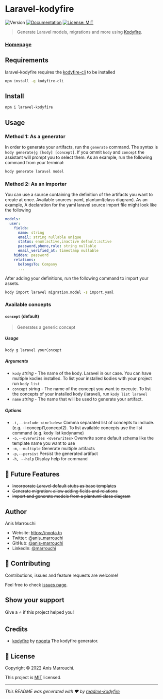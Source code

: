 # Laravel-kodyfire
![Version](https://img.shields.io/badge/version-0.1.1-blue.svg?cacheSeconds=2592000)
[![Documentation](https://img.shields.io/badge/documentation-yes-brightgreen.svg)](https://github.com/nooqta/kodyfire#install-a-kody)
[![License: MIT](https://img.shields.io/badge/License-MIT-yellow.svg)](https://github.com/nooqta/kodyfire/blob/main/LICENSE)

> Generate Laravel models, migrations and more using [Kodyfire](https://github.com/nooqta/kodyfire).

### [Homepage](https://github.com/nooqta/kodyfire)

## Requirements

laravel-kodyfire requires the [kodyfire-cli](https://github.com/nooqta/kodyfire) to be installed

```sh
npm install -g kodyfire-cli
```
## Install

```sh
npm i laravel-kodyfire
```

## Usage

### Method 1: As a generator
In order to generate your artifacts, run the `generate` command. The syntax is `kody generate|g [kody] [concept]`. If you ommit `kody` and `concept` the assistant will prompt you to select them. As an example, run the following command from your terminal:
```sh
kody generate laravel model
```

### Method 2: As an importer
You can use a source containing the definition of the artifacts you want to create at once. Available sources: yaml, plantuml(class diagram).  As an example, A declaration for the yaml laravel source import file might look like the following
```yaml
models:
  user:
    fields:
      name: string
      email: string nullable unique
      status: enum:active,inactive default:active
      password,phone,role: string nullable
      email_verified_at: timestamp nullable
    hidden: password
    relations:
      belongsTo: Company
	  ...
```

After adding your definitions, run the following command to import your assets.

```sh
kody import laravel migration,model -s import.yaml
```

### Available concepts 

#### `concept` (default)
> Generates a generic concept

##### Usage
```bash
kody g laravel yourConcept
```
##### Arguments

- `kody` _string_ - The name of the kody. Laravel in our case. You can have multiple kodies installed. To list your installed kodies with your project run `kody list`
- `concept` _string_ - The name of the concept you want to execute. To list the concepts of your installed kody (laravel), run `kody list laravel` 
- `name` _string_ - The name that will be used to generate your artifact.

##### Options
 - `-i,--include <includes>`      Comma separated list of concepts to include. (e.g. -i concept1,concept2).
                                  To list available concepts use the list command (e.g. kody list kodyname)
- `-o,--overwrites <overwrites>`  Overwrite some default schema like the template name you want to use
- `-m,--multiple`                Generate multiple artifacts
- `-p,--persist`                 Persist the generated artifact
- `-h, --help`                    Display help for command



## 📅 Future Features
- ~~Incorporate Laravel default stubs as base templates~~
- ~~Generate migration: allow adding fields and relations~~
- ~~Import and generate models from a plantuml class diagram~~

## Author
Anis Marrouchi
* Website: https://noqta.tn
* Twitter: [@anis\_marrouchi](https://twitter.com/anis\_marrouchi)
* GitHub: [@anis-marrouchi](https://github.com/anis-marrouchi)
* LinkedIn: [@marrouchi](https://linkedin.com/in/marrouchi)

## 🤝 Contributing

Contributions, issues and feature requests are welcome!

Feel free to check [issues page](https://github.com/nooqta/laravel-kodyfire/issues). 

## Show your support

Give a ⭐️ if this project helped you!

## Credits

- [kodyfire](https://github.com/nooqta/kodyfire) by [nooqta](https://github.com/nooqta) The kodyfire generator.

## 📝 License

Copyright © 2022 [Anis Marrouchi](https://github.com/anis-marrouchi).

This project is [MIT](https://github.com/nooqta/kodyfire/blob/main/LICENSE) licensed.

***
_This README was generated with ❤️ by [readme-kodyfire](https://github.com/nooqta/readme-kodyfire)_
